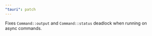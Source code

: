 ```yaml
---
"tauri": patch
---
```


Fixes `Command::output` and `Command::status` deadlock when running on async commands.
